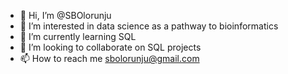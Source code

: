 - 👋 Hi, I’m @SBOlorunju
- 👀 I’m interested in data science as a pathway to bioinformatics
- 🌱 I’m currently learning SQL
- 💞️ I’m looking to collaborate on SQL projects
- 📫 How to reach me sbolorunju@gmail.com

<!---
SBOlorunju/SBOlorunju is a ✨ special ✨ repository because its `README.md` (this file) appears on your GitHub profile.
You can click the Preview link to take a look at your changes.
--->
